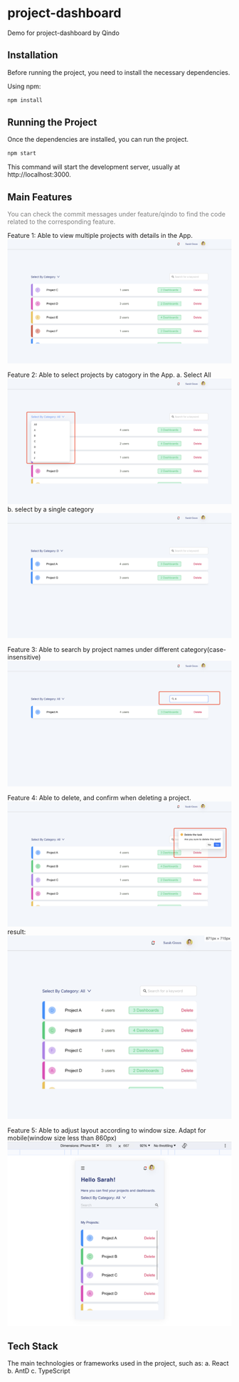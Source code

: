# project-dashboard
Demo for project-dashboard by Qindo

## Installation

Before running the project, you need to install the necessary dependencies.

Using npm:

```bash
npm install
```

## Running the Project
Once the dependencies are installed, you can run the project. 
```bash
npm start
```
This command will start the development server, usually at http://localhost:3000.

## Main Features

<font color="gray">You can check the commit messages under feature/qindo to find the code related to the corresponding feature.</font>

Feature 1:
 Able to view multiple projects with details in the App.
 ![projects list](public/images/demofeature1.png)

Feature 2:
 Able to select projects by catogory in the App.
 a. Select All
 ![projects select](public/images/demofeature2.png)
 b. select by a single category
 ![projects select single](public/images/demofeature2-by-singular.png)

Feature 3:
 Able to search by project names under different category(case-insensitive)
  ![projects search](public/images/demofeature3.png)

Feature 4:
 Able to delete, and confirm when deleting a project.
  ![projects delete](public/images/demofeature4.png)
  result:
  ![projects delete result](public/images/demofeature4-result.png)

Feature 5:
Able to adjust layout according to window size. Adapt for mobile(window size less than 860px)
![projects mobile](public/images/demofeature5.png)

  ## Tech Stack
  The main technologies or frameworks used in the project, such as:
  a. React
  b. AntD
  c. TypeScript
